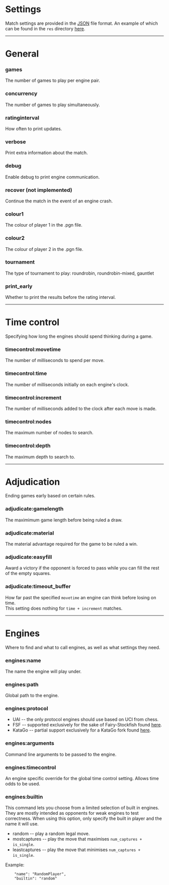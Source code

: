 # Settings
Match settings are provided in the [JSON](https://en.wikipedia.org/wiki/JSON) file format. An example of which can be found in the `res` directory [here](./res/settings.json).

---

# General

### __games__
The number of games to play per engine pair.

### __concurrency__
The number of games to play simultaneously.

### __ratinginterval__
How often to print updates.

### __verbose__
Print extra information about the match.

### __debug__
Enable debug to print engine communication.

### __recover__ (not implemented)
Continue the match in the event of an engine crash.

### __colour1__
The colour of player 1 in the .pgn file.

### __colour2__
The colour of player 2 in the .pgn file.

### __tournament__
The type of tournament to play: roundrobin, roundrobin-mixed, gauntlet

### __print_early__
Whether to print the results before the rating interval.

---

# Time control
Specifying how long the engines should spend thinking during a game.

### __timecontrol:movetime__
The number of milliseconds to spend per move.

### __timecontrol:time__
The number of milliseconds initially on each engine's clock.

### __timecontrol:increment__
The number of milliseconds added to the clock after each move is made.

### __timecontrol:nodes__
The maximum number of nodes to search.

### __timecontrol:depth__
The maximum depth to search to.

---

# Adjudication
Ending games early based on certain rules.

### __adjudicate:gamelength__
The maximimum game length before being ruled a draw.

### __adjudicate:material__
The material advantage required for the game to be ruled a win.

### __adjudicate:easyfill__
Award a victory if the opponent is forced to pass while you can fill the rest of the empty squares.

### __adjudicate:timeout_buffer__
How far past the specified `movetime` an engine can think before losing on time.<br>
This setting does nothing for `time + increment` matches.

---

# Engines
Where to find and what to call engines, as well as what settings they need.

### __engines:name__
The name the engine will play under.

### __engines:path__
Global path to the engine.

### __engines:protocol__
- UAI -- the only protocol engines should use based on UCI from chess.
- FSF -- supported exclusively for the sake of Fairy-Stockfish found [here](https://github.com/ianfab/Fairy-Stockfish).
- KataGo -- partial support exclusively for a KataGo fork found [here](https://github.com/hzyhhzy/KataGo/tree/Ataxx).

### __engines:arguments__
Command line arguments to be passed to the engine.

### __engines:timecontrol__
An engine specific override for the global time control setting. Allows time odds to be used.

### __engines:builtin__
This command lets you choose from a limited selection of built in engines. They are mostly intended as opponents for weak engines to test correctness. When using this option, only specify the built in player and the name it will use.
- random -- play a random legal move.
- mostcaptures -- play the move that maximises `num_captures + is_single`.
- leastcaptures -- play the move that minimises `num_captures + is_single`.

Example:
```
    "name": "RandomPlayer",
    "builtin": "random"
```
